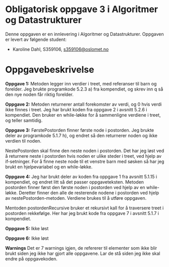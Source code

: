 # Obligatorisk oppgave 3 i Algoritmer og Datastrukturer

Denne oppgaven er en innlevering i Algoritmer og Datastrukturer. 
Oppgaven er levert av følgende student:
* Karoline Dahl, S359106, s359106@oslomet.no


# Oppgavebeskrivelse

**Oppgave 1:**
Metoden legger inn verdier i treet, med referanser til barn og forelder.
Jeg brukte programkode 5.2.3 a) fra kompendiet, og skrev inn q så den nye noden får riktig forelder.

**Oppgave 2:**
Metoden returnerer antall forekomster av verdi, og 0 hvis verdi ikke finnes i treet.
Jeg har brukt koden fra oppgave 2 i avsnitt 5.2.6 i kompendiet.
Den bruker en while-løkke for å sammenligne verdiene i treet, og teller samtidig.

**Oppgave 3:**
FørstePostorden finner første node i postorden. Jeg brukte deler av  programkode 5.1.7 h), og endret så den returnerer noden og ikke verdien til noden.

NestePostorden skal finne den neste noden i postorden. Det har jeg løst ved å returnere neste i postorden hvis noden er ulike steder i treet, ved hjelp av if-setninger. For å finne neste node til et venstre barn med søsken så har jeg brukt en hjelpevariabel og en while-løkke.

**Oppgave 4:**
Jeg har brukt deler av koden fra oppgave 1 fra avsnitt 5.1.15 i kompendiet, og endret litt så det passer oppgaveteksten.
Metoden postorden finner først den første noden i postorden ved hjelp av en while-løkke. Deretter finner den alle de resterende nodene i postorden ved hjelp av nestePostorden-metoden. Verdiene brukes til å utføre oppgaven.

Mentoden postordenRecursive bruker et rekursivt kall for å traversere treet i postorden rekkefølge. Her har jeg brukt kode fra oppgave 7 i avsnitt 5.1.7 i kompendiet. 

**Oppgave 5:**
Ikke løst

**Oppgave 6:**
Ikke løst

**Warnings**
Det er 7 warnings igjen, de refererer til elementer som ikke blir brukt siden jeg ikke har gjort alle oppgavene. Lar de stå siden jeg ikke skal endre på oppgavekoden.
